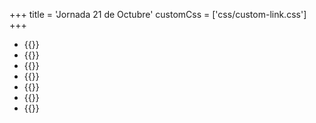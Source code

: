 +++
title = 'Jornada 21 de Octubre'
customCss = ['css/custom-link.css']
+++

- {{<link newtab="true" url="https://drive.google.com/drive/folders/11xmPRSr4zTKLdZ_Z9zEDn4r0v3LD0SWh" txt="VER TODOS LOS DOCUMENTOS">}}
- {{<link newtab="true" url="https://drive.google.com/file/d/1X9XKcKOtWt-OLiA-1vZW_SUxnqgd1MDG/view" txt="CRONOGRAMA 2025-2026">}}
- {{<link newtab="true" url="https://docs.google.com/document/d/16sNfkIqbYQmii4l-YUeNejQgQOloUk0I/edit" txt="MODELO POEC 2025">}}
- {{<link newtab="true" url="https://docs.google.com/document/d/1J1By2C31T_PQJ4ud_IWf46_Vaoq38Pr1/edit" txt="MODELO REGULARES">}}
- {{<link newtab="true" url="https://docs.google.com/document/d/149IFt8jjXiBkWT0xYu78u99eUIFNLSZp/edit" txt="Pautas enerales 2025-2026">}}
- {{<link newtab="true" url="https://docs.google.com/document/d/1WaiIt1JxTtz_S-rHPtAhwYu0rB4TiImH/edit" txt="PROPUESTA 1ª INSTANCIA DE FORTALECIMIENTO POR PASOS-DIC">}}
- {{<link newtab="true" url="https://docs.google.com/document/d/15WMsXiCl8j5tkOgx_0LZ6ygqoGGs2MiH/edit" txt="PROPUESTA 2 ª INSTANCIA DE FORTALECIMIENTO FEBRERO26">}}